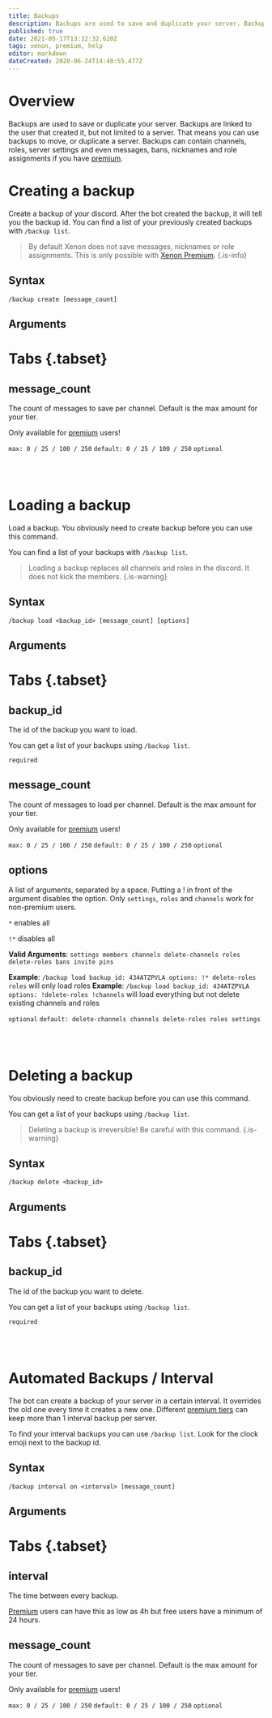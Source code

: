 ```yaml
---
title: Backups
description: Backups are used to save and duplicate your server. Backups are limited to the user that created it, but not limited to a server. That means you can use backups to move, or duplicate a server.
published: true
date: 2021-05-17T13:32:32.620Z
tags: xenon, premium, help
editor: markdown
dateCreated: 2020-06-24T14:40:55.477Z
---
```


# Overview

Backups are used to save or duplicate your server. Backups are linked to the user that created it, but not limited to a server. That means you can use backups to move, or duplicate a server.
Backups can contain channels, roles, server settings and even messages, bans, nicknames and role assignments if you have [premium](/premium).

# Creating a backup
Create a backup of your discord. After the bot created the backup, it will tell you the backup id. You can find a list of your previously created backups with `/backup list`.

> By default Xenon does not save messages, nicknames or role assignments. This is only possible with [Xenon Premium](/premium).
{.is-info}

## Syntax

`/backup create [message_count]`

## Arguments

# Tabs {.tabset}
## message_count

The count of messages to save per channel. Default is the max amount for your tier.

Only available for [premium](/premium) users!

`max: 0 / 25 / 100 / 250` `default: 0 / 25 / 100 / 250` `optional`

<br /><br />

# Loading a backup
Load a backup. You obviously need to create backup before you can use this command.

You can find a list of your backups with `/backup list`.

> Loading a backup replaces all channels and roles in the discord. It does not kick the members.
{.is-warning}

## Syntax

`/backup load <backup_id> [message_count] [options]`

## Arguments

# Tabs {.tabset}
## backup_id

The id of the backup you want to load. 

You can get a list of your backups using `/backup list`.

`required`

## message_count

The count of messages to load per channel. Default is the max amount for your tier.

Only available for [premium](/premium) users!

`max: 0 / 25 / 100 / 250` `default: 0 / 25 / 100 / 250` `optional`

## options

A list of arguments, separated by a space. Putting a ! in front of the argument disables the option.
Only `settings`, `roles` and `channels` work for non-premium users.

`*` enables all

`!*` disables all

**Valid Arguments**: `settings members channels delete-channels roles delete-roles bans invite pins`

**Example**: `/backup load backup_id: 434ATZPVLA options: !* delete-roles roles` will only load roles
**Example**: `/backup load backup_id: 434ATZPVLA options: !delete-roles !channels` will load everything but not delete existing channels and roles

`optional` `default: delete-channels channels delete-roles roles settings`

<br /><br />

# Deleting a backup

You obviously need to create backup before you can use this command.

You can get a list of your backups using `/backup list`.

> Deleting a backup is irreversible! Be careful with this command.
{.is-warning}

## Syntax

`/backup delete <backup_id>`

## Arguments

# Tabs {.tabset}
## backup_id

The id of the backup you want to delete. 

You can get a list of your backups using `/backup list`.

`required`

<br /><br />

# Automated Backups / Interval

The bot can create a backup of your server in a certain interval. It overrides the old one every time it creates a new one. Different [premium tiers](https://wiki.xenon.bot/en/premium#xenon-tiers) can keep more than 1 interval backup per server.

To find your interval backups you can use `/backup list`. Look for the clock emoji next to the backup id.

## Syntax

`/backup interval on <interval> [message_count]`

## Arguments

# Tabs {.tabset}
## interval

The time between every backup.

[Premium](https://wiki.xenon.bot/en/premium#xenon-tiers) users can have this as low as 4h but free users have a minimum of 24 hours.

## message_count

The count of messages to save per channel. Default is the max amount for your tier.

Only available for [premium](/premium) users!

`max: 0 / 25 / 100 / 250` `default: 0 / 25 / 100 / 250` `optional`
